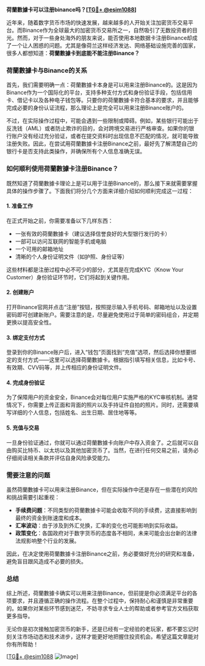 **荷蘭數據卡可以注册binance吗？[[TG💪+ @esim1088](https://t.me/s/esim1088)]**

近年来，随着数字货币市场的快速发展，越来越多的人开始关注加密货币交易平台。而Binance作为全球最大的加密货币交易所之一，自然吸引了无数投资者的目光。然而，对于一些身处海外的朋友来说，能否使用本地数据卡注册Binance却成了一个让人困惑的问题。尤其是像荷兰这样经济发达、网络基础设施完善的国家，很多人都想知道：**荷蘭數據卡到底能不能注册Binance？**

### 荷蘭數據卡与Binance的关系

首先，我们需要明确一点：荷蘭數據卡本身是可以用来注册Binance的。这是因为Binance作为一个国际化的平台，支持多种支付方式和身份验证手段，包括信用卡、借记卡以及各种电子钱包等。只要你的荷蘭數據卡符合基本的要求，并且能够完成必要的身份认证流程，那么理论上是完全可以用来注册Binance账户的。

不过，在实际操作过程中，可能会遇到一些限制或障碍。例如，某些银行可能出于反洗钱（AML）或者防止欺诈的目的，会对跨境交易进行严格审查。如果你的银行账户没有经过充分验证，或者在提交资料时出现信息不匹配的情况，就可能导致注册失败。因此，在尝试用荷蘭數據卡注册Binance之前，最好先了解清楚自己的银行卡是否支持此类操作，并确保所有个人信息准确无误。

### 如何顺利使用荷蘭數據卡注册Binance？

既然知道了荷蘭數據卡理论上是可以用于注册Binance的，那么接下来就需要掌握具体的操作步骤了。下面我们将分几个方面来详细介绍如何顺利完成这一过程：

#### 1. 准备工作
在正式开始之前，你需要准备以下几样东西：
- 一张有效的荷蘭數據卡（建议选择信誉良好的大型银行发行的卡）
- 一部可以访问互联网的智能手机或电脑
- 一个可用的邮箱地址
- 清晰的个人身份证明文件（如护照、身份证等）

这些材料都是注册过程中必不可少的部分，尤其是在完成KYC（Know Your Customer）身份验证环节时，它们将起到关键作用。

#### 2. 创建账户
打开Binance官网并点击“注册”按钮，按照提示输入手机号码、邮箱地址以及设置密码即可创建新账户。需要注意的是，尽量避免使用过于简单的密码组合，并定期更换以提高安全性。

#### 3. 绑定支付方式
登录到你的Binance账户后，进入“钱包”页面找到“充值”选项，然后选择你想要绑定的支付方式——这里可以选择荷蘭數據卡。根据指引填写相关信息，比如卡号、有效期、CVV码等，并上传相应的身份证明文件。

#### 4. 完成身份验证
为了保障用户的资金安全，Binance会对每位用户实施严格的KYC审核机制。通常情况下，你需要上传正面和背面的照片以及手持证件自拍的照片。同时，还需要填写详细的个人信息，包括姓名、出生日期、居住地等等。

#### 5. 充值与交易
一旦身份验证通过，你就可以通过荷蘭數據卡向账户中存入资金了。之后就可以自由购买比特币、以太坊以及其他加密货币了。当然，在进行任何交易之前，请务必仔细阅读相关条款并评估自身风险承受能力。

### 需要注意的问题

虽然荷蘭數據卡可以用来注册Binance，但在实际操作中还是存在一些潜在的风险和挑战需要引起重视：
- **手续费问题**：不同类型的荷蘭數據卡可能会收取不同的手续费，这直接影响到最终的资金到账速度和成本。
- **汇率波动**：由于涉及到外汇兑换，汇率的变化也可能影响到实际收益。
- **政策变化**：各国政府对于数字货币的态度各不相同，未来可能会出台新的法律法规影响整个行业的发展。

因此，在决定使用荷蘭數據卡注册Binance之前，务必要做好充分的研究和准备，避免盲目跟风造成不必要的损失。

### 总结

综上所述，荷蘭數據卡确实可以用来注册Binance，但前提是你必须满足平台的各项要求，并且遵循正确的操作流程。在整个过程中，保持耐心和谨慎是非常重要的。如果你对某些环节感到迷茫，不妨寻求专业人士的帮助或者参考官方文档获取更多指导。

无论你是初次接触加密货币的新手，还是已经有一定经验的老玩家，都不要忘记时刻关注市场动态和技术进步，这样才能更好地把握住投资机会。希望这篇文章能对你有所帮助！

[[TG💪+ @esim1088](https://t.me/s/esim1088) ![Image](https://i.postimg.cc/4NQfJmqS/Snipaste-2025-05-13-00-14-12.png)]